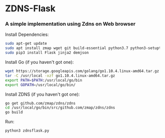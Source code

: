 # ZDNS-Flask
### A simple implementation using Zdns on Web browser

Install Dependencies:
```bash
sudo apt-get update
sudo apt install zmap wget git build-essential python3.7 python3-setuptools python3-pip
sudo pip3 install Flask jinja2 demjson
```

Install Go (if you haven't got one):
```bash
wget https://storage.googleapis.com/golang/go1.10.4.linux-amd64.tar.gz
tar -C /usr/local -xzf go1.10.4.linux-amd64.tar.gz
export PATH=$PATH:/usr/local/go/bin
export GOPATH=/usr/local/go/bin/
```
Install ZDNS (if you haven't got one):
```bash
go get github.com/zmap/zdns/zdns
cd /usr/local/go/bin/src/github.com/zmap/zdns/zdns
go build
```
Run:
```bash
python3 zdnsflask.py
```

